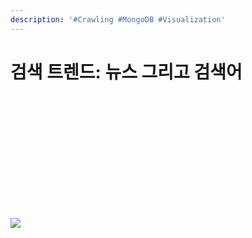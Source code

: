```yaml
---
description: '#Crawling #MongoDB #Visualization'
---
```


# 검색 트렌드: 뉴스 그리고 검색어

<figure><img src="../../../.gitbook/assets/검색 트렌드 - 뉴스 그리고 검색어_page-0001.jpg" alt=""><figcaption></figcaption></figure>

<figure><img src="../../../.gitbook/assets/검색 트렌드 - 뉴스 그리고 검색어_page-0002.jpg" alt=""><figcaption></figcaption></figure>

<figure><img src="../../../.gitbook/assets/검색 트렌드 - 뉴스 그리고 검색어_page-0003.jpg" alt=""><figcaption></figcaption></figure>

<figure><img src="../../../.gitbook/assets/검색 트렌드 - 뉴스 그리고 검색어_page-0004.jpg" alt=""><figcaption></figcaption></figure>

<figure><img src="../../../.gitbook/assets/검색 트렌드 - 뉴스 그리고 검색어_page-0005.jpg" alt=""><figcaption></figcaption></figure>

<figure><img src="../../../.gitbook/assets/검색 트렌드 - 뉴스 그리고 검색어_page-0006.jpg" alt=""><figcaption></figcaption></figure>

<figure><img src="../../../.gitbook/assets/검색 트렌드 - 뉴스 그리고 검색어_page-0007.jpg" alt=""><figcaption></figcaption></figure>

<figure><img src="../../../.gitbook/assets/검색 트렌드 - 뉴스 그리고 검색어_page-0008.jpg" alt=""><figcaption></figcaption></figure>

<figure><img src="../../../.gitbook/assets/검색 트렌드 - 뉴스 그리고 검색어_page-0009.jpg" alt=""><figcaption></figcaption></figure>

<figure><img src="../../../.gitbook/assets/검색 트렌드 - 뉴스 그리고 검색어_page-0010.jpg" alt=""><figcaption></figcaption></figure>

<figure><img src="../../../.gitbook/assets/검색 트렌드 - 뉴스 그리고 검색어_page-0011.jpg" alt=""><figcaption></figcaption></figure>

<figure><img src="../../../.gitbook/assets/검색 트렌드 - 뉴스 그리고 검색어_page-0012.jpg" alt=""><figcaption></figcaption></figure>

<figure><img src="../../../.gitbook/assets/검색 트렌드 - 뉴스 그리고 검색어_page-0013.jpg" alt=""><figcaption></figcaption></figure>

<figure><img src="../../../.gitbook/assets/검색 트렌드 - 뉴스 그리고 검색어_page-0014.jpg" alt=""><figcaption></figcaption></figure>

![](<../../../.gitbook/assets/검색 트렌드 - 뉴스 그리고 검색어\_page-0015.jpg>)

<figure><img src="../../../.gitbook/assets/검색 트렌드 - 뉴스 그리고 검색어_page-0016.jpg" alt=""><figcaption></figcaption></figure>

<figure><img src="../../../.gitbook/assets/검색 트렌드 - 뉴스 그리고 검색어_page-0017.jpg" alt=""><figcaption></figcaption></figure>

<figure><img src="../../../.gitbook/assets/검색 트렌드 - 뉴스 그리고 검색어_page-0018.jpg" alt=""><figcaption></figcaption></figure>

<figure><img src="../../../.gitbook/assets/검색 트렌드 - 뉴스 그리고 검색어_page-0019.jpg" alt=""><figcaption></figcaption></figure>

<figure><img src="../../../.gitbook/assets/검색 트렌드 - 뉴스 그리고 검색어_page-0020.jpg" alt=""><figcaption></figcaption></figure>

<figure><img src="../../../.gitbook/assets/검색 트렌드 - 뉴스 그리고 검색어_page-0021.jpg" alt=""><figcaption></figcaption></figure>

<figure><img src="../../../.gitbook/assets/검색 트렌드 - 뉴스 그리고 검색어_page-0022.jpg" alt=""><figcaption></figcaption></figure>

<figure><img src="../../../.gitbook/assets/검색 트렌드 - 뉴스 그리고 검색어_page-0023.jpg" alt=""><figcaption></figcaption></figure>

<figure><img src="../../../.gitbook/assets/검색 트렌드 - 뉴스 그리고 검색어_page-0024.jpg" alt=""><figcaption></figcaption></figure>

<figure><img src="../../../.gitbook/assets/검색 트렌드 - 뉴스 그리고 검색어_page-0025.jpg" alt=""><figcaption></figcaption></figure>

<figure><img src="../../../.gitbook/assets/검색 트렌드 - 뉴스 그리고 검색어_page-0026.jpg" alt=""><figcaption></figcaption></figure>

<figure><img src="../../../.gitbook/assets/검색 트렌드 - 뉴스 그리고 검색어_page-0027.jpg" alt=""><figcaption></figcaption></figure>

<figure><img src="../../../.gitbook/assets/검색 트렌드 - 뉴스 그리고 검색어_page-0028.jpg" alt=""><figcaption></figcaption></figure>

<figure><img src="../../../.gitbook/assets/검색 트렌드 - 뉴스 그리고 검색어_page-0029.jpg" alt=""><figcaption></figcaption></figure>

<figure><img src="../../../.gitbook/assets/검색 트렌드 - 뉴스 그리고 검색어_page-0030.jpg" alt=""><figcaption></figcaption></figure>

<figure><img src="../../../.gitbook/assets/검색 트렌드 - 뉴스 그리고 검색어_page-0031.jpg" alt=""><figcaption></figcaption></figure>

<figure><img src="../../../.gitbook/assets/검색 트렌드 - 뉴스 그리고 검색어_page-0032.jpg" alt=""><figcaption></figcaption></figure>

<figure><img src="../../../.gitbook/assets/검색 트렌드 - 뉴스 그리고 검색어_page-0033.jpg" alt=""><figcaption></figcaption></figure>

<figure><img src="../../../.gitbook/assets/검색 트렌드 - 뉴스 그리고 검색어_page-0034.jpg" alt=""><figcaption></figcaption></figure>

<figure><img src="../../../.gitbook/assets/검색 트렌드 - 뉴스 그리고 검색어_page-0035.jpg" alt=""><figcaption></figcaption></figure>

<figure><img src="../../../.gitbook/assets/검색 트렌드 - 뉴스 그리고 검색어_page-0036.jpg" alt=""><figcaption></figcaption></figure>

<figure><img src="../../../.gitbook/assets/검색 트렌드 - 뉴스 그리고 검색어_page-0037.jpg" alt=""><figcaption></figcaption></figure>

<figure><img src="../../../.gitbook/assets/검색 트렌드 - 뉴스 그리고 검색어_page-0038.jpg" alt=""><figcaption></figcaption></figure>
